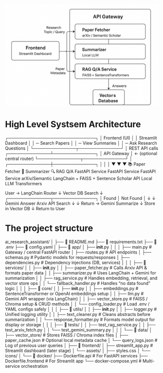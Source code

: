 <p align="center">
  <img title="Workflow" alt="This is how the workflow of the app would be "src="./images/erd.png" alt="My Image" width="800">
</p>


# High Level Systsem Architecture

 ┌─────────────────────────────┐
 │         Frontend (UI)       │
 │ Streamlit Dashboard          │
 │ ─ Search Papers              │
 │ ─ View Summaries             │
 │ ─ Ask Research Questions     │
 └──────────────┬──────────────┘
                │ REST API calls
 ┌──────────────┴──────────────┐
 │        API Gateway           │  ← (optional central router)
 └──────────────┬──────────────┘
                │
 ┌──────────────┼──────────────┐
 │              │              │
 ▼              ▼              ▼
📚 Paper Fetcher   🧠 Summarizer   🔍 RAG Q/A
FastAPI Service    FastAPI Service FastAPI Service
arXiv/Semantic     LangChain +     FAISS + Sentence
Scholar API        Local LLM       Transformers








User → LangChain Router
          ↓
     Vector DB Search
          ↓
    ┌──────────────┬──────────────┐
    │  Found       │   Not Found  │
    ↓              ↓
Gemini Answer   Arxiv API Search
    ↓              ↓
  Return     → Gemini Summarize
                ↓
            Store in Vector DB
                ↓
           Return to User



# The project structure

ai_research_assistant/
│
├── 📄 README.md
├── 📄 requirements.txt
├── 📄 .env
├── 📄 config.yaml
│
├── 📂 app/
│   ├── __init__.py
│   │
│   ├── main.py                     # Gateway / central FastAPI router
│   ├── routes.py                   # API endpoints
│   ├── schemas.py                  # Pydantic models for requests/responses
│   ├── dependencies.py             # Dependency injections (DB, services)
│   │
│   ├── 📂 services/
│   │   ├── __init__.py
│   │   ├── paper_fetcher.py        # Calls Arxiv API & formats paper data
│   │   ├── summarizer.py           # Uses LangChain + Gemini for summarization
│   │   ├── rag_service.py          # Handles embedding, retrieval, and vector store ops
│   │   └── fallback_handler.py     # Handles “no data found” logic
│   │
│   ├── 📂 core/
│   │   ├── __init__.py
│   │   ├── embeddings.py           # SentenceTransformer or OpenAI embeddings setup
│   │   ├── llm.py                  # Gemini API wrapper (via LangChain)
│   │   ├── vector_store.py         # FAISS / Chroma setup & CRUD methods
│   │   └── config_loader.py        # Load .env / YAML configs safely
│   │
│   ├── 📂 utils/
│   │   ├── __init__.py
│   │   ├── logger.py               # Unified logging utility
│   │   ├── text_cleaner.py         # Cleans abstracts before summarization
│   │   └── response_formatter.py   # Formats model output for display or storage
│   │
│   ├── 📂 tests/
│   │   ├── test_rag_service.py
│   │   ├── test_arxiv_fetch.py
│   │   └── test_gemini_summary.py
│   │
│   └── 📂 data/
│       ├── vector_store/           # Stores FAISS / Chroma index files
│       ├── paper_cache.json        # Optional local metadata cache
│       └── query_logs.json         # Log of previous user queries
│
├── 📂 frontend/
│   ├── streamlit_app.py            # Streamlit dashboard (later stage)
│   └── assets/
│       ├── styles.css
│       └── icons/
│
└── 📂 docker/
    ├── Dockerfile.api              # For FastAPI services
    ├── Dockerfile.frontend         # For Streamlit app
    └── docker-compose.yml          # Multi-service orchestration
